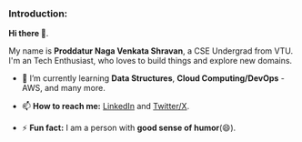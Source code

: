 <!--

**pnvshravan/pnvshravan** is a ✨ _special_ ✨ repository because its `README.md` (this file) appears on your GitHub profile.

Here are some ideas to get you started:

- 🔭 I’m currently working on ...
- 🌱 I’m currently learning ...
- 👯 I’m looking to collaborate on ...
- 🤔 I’m looking for help with ...
- 💬 Ask me about ...
- 📫 How to reach me: ...
- 😄 Pronouns: ...
- ⚡ Fun fact: ...
-->

### Introduction:
**Hi there 👋**.

My name is **Proddatur Naga Venkata Shravan**, a CSE Undergrad from VTU. I'm an Tech Enthusiast, who loves to build things and explore new domains.

- 🌱 I’m currently learning **Data Structures**, **Cloud Computing/DevOps** - AWS, and many more.
  
- 📫 **How to reach me:** [LinkedIn](https://www.linkedin.com/in/pnvshravan) and [Twitter/X](https://x.com/pnvshravan</a>).
  
- ⚡ **Fun fact:** I am a person with **good sense of humor**(😄).


